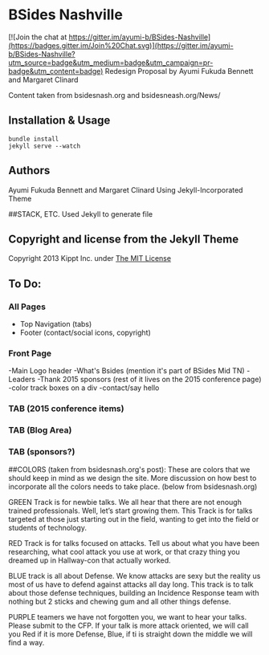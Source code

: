 # BSides Nashville 

[![Join the chat at https://gitter.im/ayumi-b/BSides-Nashville](https://badges.gitter.im/Join%20Chat.svg)](https://gitter.im/ayumi-b/BSides-Nashville?utm_source=badge&utm_medium=badge&utm_campaign=pr-badge&utm_content=badge)
Redesign Proposal by Ayumi Fukuda Bennett and Margaret Clinard

Content taken from bsidesnash.org and bsidesneash.org/News/

## Installation & Usage
    bundle install
    jekyll serve --watch

## Authors
Ayumi Fukuda Bennett and Margaret Clinard
Using Jekyll-Incorporated Theme  

##STACK, ETC.
Used Jekyll to generate file

## Copyright and license from the Jekyll Theme
Copyright 2013 Kippt Inc. under [The MIT License ](LICENSE)

## To Do:

### All Pages
- Top Navigation (tabs)
- Footer (contact/social icons, copyright)

### Front Page
-Main Logo header
-What's Bsides (mention it's part of BSides Mid TN)
-Leaders
-Thank 2015 sponsors (rest of it lives on the 2015 conference page)
-color track boxes on a div
-contact/say hello

### TAB (2015 conference items)

### TAB (Blog Area)

### TAB (sponsors?)



##COLORS (taken from bsidesnash.org's post):
These are colors that we should keep in mind as we design the site. More discussion on how best to incorporate all the colors needs to take place. (below from bsidesnash.org)

GREEN Track is for newbie talks.  We all hear that there are not enough trained professionals. Well, let’s start growing them.  This Track is for talks targeted at those just starting out in the field, wanting to get into the field or students of technology.

RED Track is for talks focused on attacks.  Tell us about what you have been researching, what cool attack you use at work, or that crazy thing you dreamed up in Hallway-con that actually worked.

BLUE track is all about Defense.  We know attacks are sexy but the reality us most of us have to defend against attacks all day long.  This track is to talk about those defense techniques, building an Incidence Response team with nothing but 2 sticks and chewing gum and all other things defense.

PURPLE teamers we have not forgotten you, we want to hear your talks.  Please submit to the CFP.  If your talk is more attack oriented, we will call you Red if it is more Defense, Blue, if ti is straight down the middle we will find a way.
